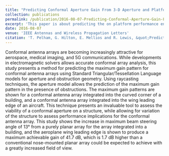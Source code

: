 ```yaml
---
title: "Predicting Conformal Aperture Gain From 3-D Aperture and Platform Models"
collection: publications
permalink: /publication/2016-08-07-Predicting-Conformal-Aperture-Gain-From-3-D-Aperture-and-Platform-Models
excerpt: 'This paper is about predicting the on platform performance envelope for conformal antenna arrays'
date: 2016-08-07
venue: 'IEEE Antennas and Wireless Propagation Letters'
citation: 'T. Pelham, G. Hilton, E. Mellios and R. Lewis, &quot;Predicting Conformal Aperture Gain From 3-D Aperture and Platform Models&quot; <i>IEEE Antennas and Wireless Propagation Letters, vol. 16, pp. 700-703, 2017, doi: 10.1109/LAWP.2016.2600403 </i>.'
---
```

Conformal antenna arrays are becoming increasingly attractive for aerospace, medical imaging, and 5G communications. While developments in electromagnetic solvers allows accurate conformal array analysis, this study presents a method for predicting the maximum gain pattern for conformal antenna arrays using Standard Triangular/Tessellation Language models for aperture and obstruction geometry. Using raycasting techniques, the aperture model allows the prediction of the maximum gain pattern in the presence of obstructions. The maximum gain patterns are shown for a conformal antenna array integrated into the curved corner of a building, and a conformal antenna array integrated into the wing leading edge of an aircraft. This technique presents an invaluable tool to assess the viability of a conformal aperture on a structure, while allowing for variation of the structure to assess performance implications for the conformal antenna array. This study shows the increase in maximum beam steering angle of 13° from a purely planar array for the array integrated into a building, and the aeroplane wing leading edge is shown to produce a maximum achievable gain of 41.7 dB, which is 1.7 dB higher than a conventional nose-mounted planar array could be expected to achieve with a greatly increased field of view.
